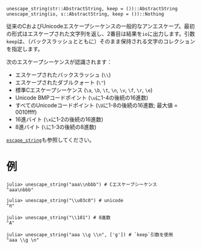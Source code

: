 ```
unescape_string(str::AbstractString, keep = ())::AbstractString
unescape_string(io, s::AbstractString, keep = ())::Nothing
```

従来のCおよびUnicodeエスケープシーケンスの一般的なアンエスケープ。最初の形式はエスケープされた文字列を返し、2番目は結果を`io`に出力します。引数`keep`は、（バックスラッシュとともに）そのまま保持される文字のコレクションを指定します。

次のエスケープシーケンスが認識されます：

  * エスケープされたバックスラッシュ (`\\`)
  * エスケープされたダブルクォート (`\"`)
  * 標準Cエスケープシーケンス (`\a`, `\b`, `\t`, `\n`, `\v`, `\f`, `\r`, `\e`)
  * Unicode BMPコードポイント (`\u`に1-4の後続の16進数)
  * すべてのUnicodeコードポイント (`\U`に1-8の後続の16進数; 最大値 = 0010ffff)
  * 16進バイト (`\x`に1-2の後続の16進数)
  * 8進バイト (`\`に1-3の後続の8進数)

[`escape_string`](@ref)も参照してください。

# 例

```jldoctest
julia> unescape_string("aaa\\nbbb") # Cエスケープシーケンス
"aaa\nbbb"

julia> unescape_string("\\u03c0") # unicode
"π"

julia> unescape_string("\\101") # 8進数
"A"

julia> unescape_string("aaa \\g \\n", ['g']) # `keep`引数を使用
"aaa \\g \n"
```
